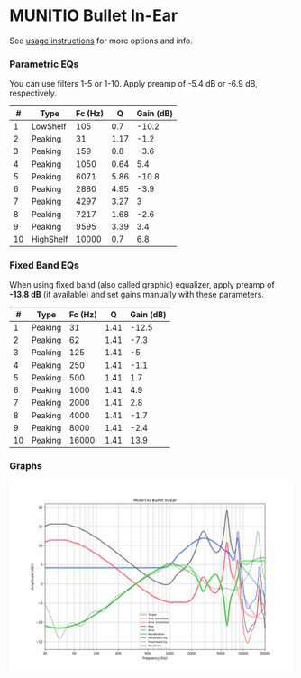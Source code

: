 # MUNITIO Bullet In-Ear
See [usage instructions](https://github.com/jaakkopasanen/AutoEq#usage) for more options and info.

### Parametric EQs
You can use filters 1-5 or 1-10. Apply preamp of -5.4 dB or -6.9 dB, respectively.

|   # | Type      |   Fc (Hz) |    Q |   Gain (dB) |
|-----|-----------|-----------|------|-------------|
|   1 | LowShelf  |       105 | 0.7  |       -10.2 |
|   2 | Peaking   |        31 | 1.17 |        -1.2 |
|   3 | Peaking   |       159 | 0.8  |        -3.6 |
|   4 | Peaking   |      1050 | 0.64 |         5.4 |
|   5 | Peaking   |      6071 | 5.86 |       -10.8 |
|   6 | Peaking   |      2880 | 4.95 |        -3.9 |
|   7 | Peaking   |      4297 | 3.27 |         3   |
|   8 | Peaking   |      7217 | 1.68 |        -2.6 |
|   9 | Peaking   |      9595 | 3.39 |         3.4 |
|  10 | HighShelf |     10000 | 0.7  |         6.8 |

### Fixed Band EQs
When using fixed band (also called graphic) equalizer, apply preamp of **-13.8 dB** (if available) and set gains manually with these parameters.

|   # | Type    |   Fc (Hz) |    Q |   Gain (dB) |
|-----|---------|-----------|------|-------------|
|   1 | Peaking |        31 | 1.41 |       -12.5 |
|   2 | Peaking |        62 | 1.41 |        -7.3 |
|   3 | Peaking |       125 | 1.41 |        -5   |
|   4 | Peaking |       250 | 1.41 |        -1.1 |
|   5 | Peaking |       500 | 1.41 |         1.7 |
|   6 | Peaking |      1000 | 1.41 |         4.9 |
|   7 | Peaking |      2000 | 1.41 |         2.8 |
|   8 | Peaking |      4000 | 1.41 |        -1.7 |
|   9 | Peaking |      8000 | 1.41 |        -2.4 |
|  10 | Peaking |     16000 | 1.41 |        13.9 |

### Graphs
![](./MUNITIO%20Bullet%20In-Ear.png)
